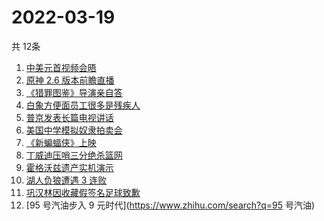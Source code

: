 # 2022-03-19
  共 12条

  <!-- BEGIN -->
  <!-- 最后更新时间:Sat Mar 19 2022 02:07:29 GMT+0000 (Coordinated Universal Time) -->
  1. [中美元首视频会晤](https://www.zhihu.com/search?q=中美元首会晤)
1. [原神 2.6 版本前瞻直播 ](https://www.zhihu.com/search?q=原神)
1. [《猎罪图鉴》导演亲自答](https://www.zhihu.com/search?q=猎罪图鉴)
1. [白象方便面员工很多是残疾人](https://www.zhihu.com/search?q=白象)
1. [普京发表长篇电视讲话](https://www.zhihu.com/search?q=普京长篇电视讲话)
1. [美国中学模拟奴隶拍卖会](https://www.zhihu.com/search?q=模拟奴隶拍卖会)
1. [《新蝙蝠侠》上映](https://www.zhihu.com/search?q=新蝙蝠侠)
1. [丁威迪压哨三分绝杀篮网](https://www.zhihu.com/search?q=篮网)
1. [霍格沃兹遗产实机演示](https://www.zhihu.com/search?q=霍格沃兹遗产)
1. [湖人负狼遭遇 3 连败](https://www.zhihu.com/search?q=湖人)
1. [巩汉林因收藏假签名足球致歉](https://www.zhihu.com/search?q=巩汉林)
1. [95 号汽油步入 9 元时代](https://www.zhihu.com/search?q=95 号汽油)
  <!-- END -->
  